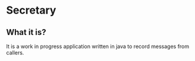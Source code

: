 # Secretary
## What it is?
It is a work in progress application written in java to record messages from callers.
